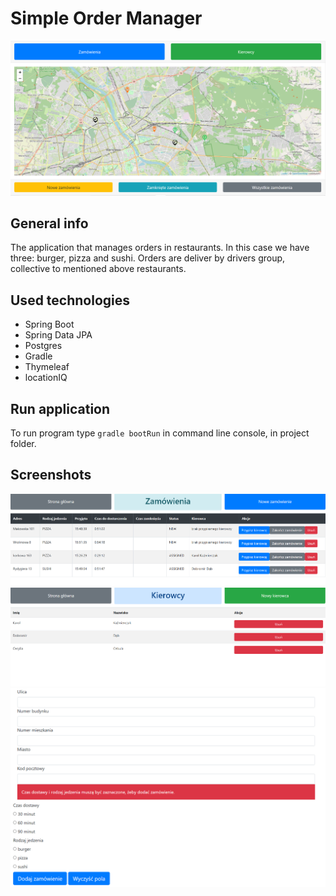 # Simple Order Manager
![img.png](img.png)
## General info
The application that manages orders in restaurants. In this case we have three: burger, pizza and sushi. 
Orders are deliver by drivers group, collective to mentioned above restaurants.   
## Used technologies
- Spring Boot
- Spring Data JPA
- Postgres
- Gradle
- Thymeleaf
- locationIQ
## Run application
To run program type ```gradle bootRun``` in command line console, in project folder.
## Screenshots
![img_1.png](img_1.png)
![img_2.png](img_2.png)
![img_3.png](img_3.png)
